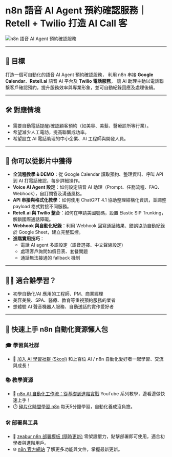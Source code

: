 # n8n 語音 AI Agent 預約確認服務｜Retell + Twilio 打造 AI Call 客

![n8n 語音 AI Agent 預約確認服務](https://github.com/qwedsazxc78/ai-automation-n8n/blob/main/n8n/27-voice-ai-agent-with-retell/cover.png?raw=true)

---

## 🎯 目標

打造一個可自動化的語音 AI Agent 預約確認服務，
利用 n8n 串接 **Google Calendar**、**Retell.ai** 語音 AI 平台及 **Twilio 電話服務**，
讓 AI 助理主動以電話聯繫客戶確認預約，提升服務效率與專業形象，並可自動紀錄回應及處理後續。

---

## 🛠️ 對應情境

* 需要自動電話提醒/確認顧客預約（如美容、美髮、醫療診所等行業）。
* 希望減少人工電訪，提高聯繫成功率。
* 希望設立 AI 電話助理的中小企業、AI 工程師與開發人員。

---

## 🎥 你可以從影片中獲得

* **全流程教學 & DEMO**：從 Google Calendar 讀取預約、整理資料、呼叫 API 到 AI 打電話確認，每步詳細操作。
* **Voice AI Agent 設定**：如何設定語音 AI 助理（Prompt、任務流程、FAQ、Webhook），自訂問答及溝通風格。
* **API 串接與格式化教學**：如何使用 ChatGPT 4.1 協助整理結構化資訊，並調整 payload 格式對接不同服務。
* **Retell.ai 與 Twilio 整合**：如何在申請美國號碼，設置 Elastic SIP Trunking，解鎖國際通話障礙。
* **Webhook 與自動化紀錄**：利用 Webhook 回寫通話結果、錯誤協助自動紀錄於 Google Sheet，建立完整監控。
* **進階實用技巧**：
  + 電話 AI agent 多語設定（語音選擇、中文聲線設定）
  + 處理客戶詢問如價目表、套餐問題
  + 通話無法接通的 fallback 機制

---

## 👩‍💻 適合誰學習？

* 初學自動化/AI 應用的工程師、PM、商業經理
* 美容美髮、SPA、醫療、教育等重視預約服務的業者
* 想體驗 AI 聲音機器人服務、自動送話的實作愛好者

---

## 🚀 快速上手 n8n 自動化資源懶人包

### 🎓 學習與社群

* 🔗 [加入 AI 學習社群 (Skool)](https://www.skool.com/ai-brain-alex/about?ref=5dde9b20e8e7432aa9a01df6e89685f4)
  和上百位 AI / n8n 自動化愛好者一起學習、交流與成長！

### 📚 教學資源

* 🎥 [n8n AI 自動化工作流：從基礎到進階實戰](https://youtube.com/playlist?list=PLUf88uk7T54I83MBdbuXgUuA8rVklF4FA&si=wHsQw8YJu-erSdLd)
  YouTube 系列教學，邊看邊做快速上手！
* ⏱️ [碎片化時間學習 n8n](https://youtube.com/playlist?list=PLUf88uk7T54Iv6LV2NFgdTghaX2cPhtgH&si=G3gj2qn179ZFUqAZ)
  每天5分鐘學習，自動化養成沒負擔。

### 🛠️ 部署與工具

* 🧩 [zeabur n8n 部署模板 (隨時更新)](https://zeabur.com/zh-TW/templates/0TUVZ7?referralCode=qwedsazxc78)
  零架設壓力，點擊部署即可使用，適合初學者與進階用戶。
* 🌐 [n8n 官方網站](https://n8n.io/)
  了解更多功能與文件，掌握最新更新。
